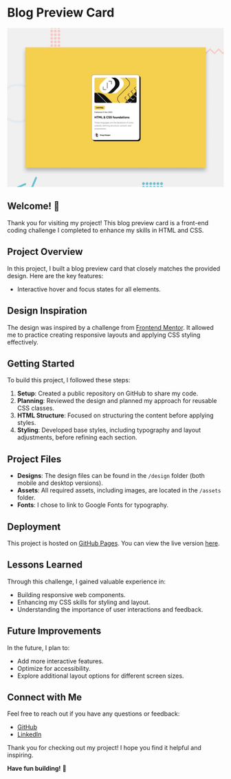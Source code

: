 # Blog Preview Card

![Design preview for the Blog Preview Card](./preview.jpg)

## Welcome! 👋

Thank you for visiting my project! This blog preview card is a front-end coding challenge I completed to enhance my skills in HTML and CSS.

## Project Overview

In this project, I built a blog preview card that closely matches the provided design. Here are the key features:

- Interactive hover and focus states for all elements.

## Design Inspiration

The design was inspired by a challenge from [Frontend Mentor](https://www.frontendmentor.io). It allowed me to practice creating responsive layouts and applying CSS styling effectively.

## Getting Started

To build this project, I followed these steps:

1. **Setup**: Created a public repository on GitHub to share my code.
2. **Planning**: Reviewed the design and planned my approach for reusable CSS classes.
3. **HTML Structure**: Focused on structuring the content before applying styles.
4. **Styling**: Developed base styles, including typography and layout adjustments, before refining each section.

## Project Files

- **Designs**: The design files can be found in the `/design` folder (both mobile and desktop versions).
- **Assets**: All required assets, including images, are located in the `/assets` folder.
- **Fonts**: I chose to link to Google Fonts for typography.

## Deployment

This project is hosted on [GitHub Pages](https://yourusername.github.io/blog-preview-card/). You can view the live version [here](https://yourusername.github.io/blog-preview-card/).

## Lessons Learned

Through this challenge, I gained valuable experience in:

- Building responsive web components.
- Enhancing my CSS skills for styling and layout.
- Understanding the importance of user interactions and feedback.

## Future Improvements

In the future, I plan to:

- Add more interactive features.
- Optimize for accessibility.
- Explore additional layout options for different screen sizes.

## Connect with Me

Feel free to reach out if you have any questions or feedback:

- [GitHub](https://github.com/yourusername)
- [LinkedIn](https://linkedin.com/in/yourprofile)

Thank you for checking out my project! I hope you find it helpful and inspiring.

**Have fun building!** 🚀
